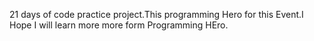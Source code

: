 21 days of code practice project.This programming Hero for this Event.I Hope I will learn more more form Programming HEro.
